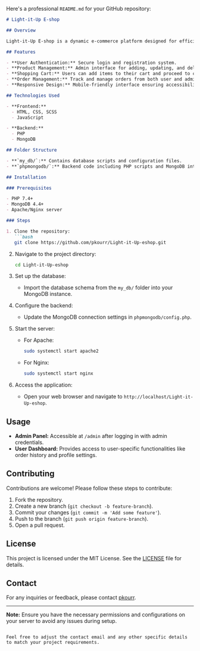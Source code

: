 Here's a professional `README.md` for your GitHub repository:

```markdown
# Light-it-Up E-shop

## Overview

Light-it-Up E-shop is a dynamic e-commerce platform designed for efficient online shopping experiences. This project aims to provide a seamless interface for users to browse, select, and purchase lighting products.

## Features

- **User Authentication:** Secure login and registration system.
- **Product Management:** Admin interface for adding, updating, and deleting products.
- **Shopping Cart:** Users can add items to their cart and proceed to checkout.
- **Order Management:** Track and manage orders from both user and admin perspectives.
- **Responsive Design:** Mobile-friendly interface ensuring accessibility on various devices.

## Technologies Used

- **Frontend:**
  - HTML, CSS, SCSS
  - JavaScript

- **Backend:**
  - PHP
  - MongoDB

## Folder Structure

- **`my_db/`:** Contains database scripts and configuration files.
- **`phpmongodb/`:** Backend code including PHP scripts and MongoDB integration.

## Installation

### Prerequisites

- PHP 7.4+
- MongoDB 4.4+
- Apache/Nginx server

### Steps

1. Clone the repository:
   ```bash
   git clone https://github.com/pkourr/Light-it-Up-eshop.git
   ```
2. Navigate to the project directory:
   ```bash
   cd Light-it-Up-eshop
   ```
3. Set up the database:
   - Import the database schema from the `my_db/` folder into your MongoDB instance.
4. Configure the backend:
   - Update the MongoDB connection settings in `phpmongodb/config.php`.

5. Start the server:
   - For Apache:
     ```bash
     sudo systemctl start apache2
     ```
   - For Nginx:
     ```bash
     sudo systemctl start nginx
     ```

6. Access the application:
   - Open your web browser and navigate to `http://localhost/Light-it-Up-eshop`.

## Usage

- **Admin Panel:** Accessible at `/admin` after logging in with admin credentials.
- **User Dashboard:** Provides access to user-specific functionalities like order history and profile settings.

## Contributing

Contributions are welcome! Please follow these steps to contribute:

1. Fork the repository.
2. Create a new branch (`git checkout -b feature-branch`).
3. Commit your changes (`git commit -m 'Add some feature'`).
4. Push to the branch (`git push origin feature-branch`).
5. Open a pull request.

## License

This project is licensed under the MIT License. See the [LICENSE](LICENSE) file for details.

## Contact

For any inquiries or feedback, please contact [pkourr](mailto:your-email@example.com).

---

**Note:** Ensure you have the necessary permissions and configurations on your server to avoid any issues during setup.
```

Feel free to adjust the contact email and any other specific details to match your project requirements.